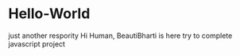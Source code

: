 # Hello-World
just another respority
Hi Human,
BeautiBharti is here try to complete javascript project
